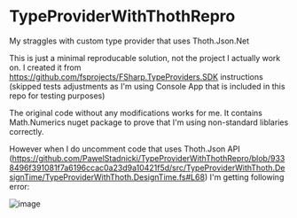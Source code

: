 # TypeProviderWithThothRepro
My straggles with custom type provider that uses Thoth.Json.Net

This is just a minimal reproducable solution, not the project I actually work on.
I created it from https://github.com/fsprojects/FSharp.TypeProviders.SDK instructions (skipped tests adjustments as I'm using 
Console App that is included in this repo for testing purposes)

The original code without any modifications works for me. 
It contains Math.Numerics nuget package to prove that  I'm using non-standard liblaries correctly.

However when I do uncomment code that uses Thoth.Json API (https://github.com/PawelStadnicki/TypeProviderWithThothRepro/blob/9338496f391081f7a6196ccac0a23d9a10421f5d/src/TypeProviderWithThoth.DesignTime/TypeProviderWithThoth.DesignTime.fs#L68)  I'm getting following error:

![image](https://user-images.githubusercontent.com/56049414/128770155-d6b042d1-9d8c-4278-996d-d16f6a1d7638.png)


